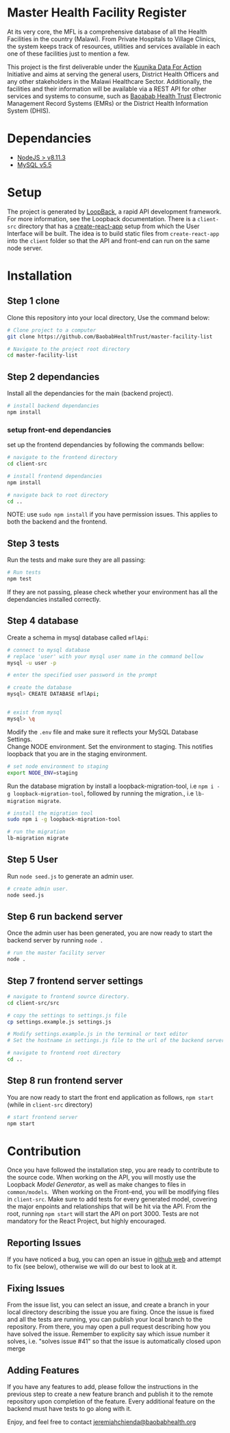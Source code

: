 # Master Health Facility Register

At its very core, the MFL is a comprehensive database of all the Health Facilities in the country (Malawi). From Private Hospitals to Village Clinics, the system keeps track of resources, utilities and services available in each one of these facilities just to mention a few.

This project is the first deliverable under the [Kuunika Data For Action](http://www.kuunika.org/) Initiative and aims at serving the general users, District Health Officers and any other stakeholders in the Malawi Healthcare Sector. Additionally, the facilities and their information will be available via a REST API for other services and systems to consume, such as [Baoabab Health Trust](http://baobabhealth.org/) Electronic Management Record Systems (EMRs) or the District Health Information System (DHIS).

# Dependancies

* [NodeJS > v8.11.3](https://nodejs.org/en/download/ "node")
* [MySQL v5.5](https://dev.mysql.com/downloads/mysql/ "mysql")

# Setup

The project is generated by [LoopBack](http://loopback.io), a rapid API development framework. For more information, see the Loopback documentation. There is a `client-src` directory that has a [create-react-app](https://github.com/facebookincubator/create-react-app) setup from which the User Interface will be built. The idea is to build static files from `create-react-app` into the `client` folder so that the API and front-end can run on the same node server.

# Installation

## Step 1 clone

Clone this repository into your local directory, Use the command below:

```sh
# Clone project to a computer
git clone https://github.com/BaobabHealthTrust/master-facility-list

# Navigate to the project root directory
cd master-facility-list
```

## Step 2 dependancies

Install all the dependancies for the main (backend project).
```sh
# install backend dependancies
npm install
```

### setup front-end dependancies

set up the frontend dependancies by following the commands bellow:

```sh
# navigate to the frontend directory
cd client-src

# install frontend dependancies
npm install

# navigate back to root directory
cd ..
```

NOTE: use `sudo npm install` if you have permission issues.
This applies to both the backend and the frontend.

## Step 3 tests

Run the tests and make sure they are all passing:
```sh
# Run tests
npm test
```
If they are not passing, please check whether your environment has all the dependancies installed correctly.

## Step 4 database

Create a schema in mysql database called `mflApi`: <br />

```sh
# connect to mysql database
# replace 'user' with your mysql user name in the command bellow
mysql -u user -p

# enter the specified user password in the prompt

# create the database
mysql> CREATE DATABASE mflApi;


# exist from mysql
mysql> \q
```

Modify the `.env` file and make sure it reflects your MySQL Database Settings. <br />
Change NODE environment. Set the environment to staging. This notifies loopback that you are in the staging environment. <br />

```sh
# set node environment to staging
export NODE_ENV=staging
```


Run the database migration by install a loopback-migration-tool, i.e `npm i -g loopback-migration-tool`,
followed by running the migration., i.e `lb-migration migrate`.

```sh
# install the migration tool
sudo npm i -g loopback-migration-tool

# run the migration
lb-migration migrate
```

## Step 5 User

Run `node seed.js` to generate an admin user.

```sh
# create admin user.
node seed.js
```

## Step 6 run backend server

Once the admin user has been generated, you are now ready to start the backend server by running `node .`

```sh
# run the master facility server
node .
```

## Step 7 frontend server settings

```sh
# navigate to frontend source directory.
cd client-src/src

# copy the settings to settings.js file
cp settings.example.js settings.js

# Modify settings.example.js in the terminal or text editor
# Set the hostname in settings.js file to the url of the backend server `192.168.12.252:3000`.

# navigate to frontend root directory
cd ..
```

## Step 8 run frontend server

You are now ready to start the front end application as follows, `npm start` (while in `client-src` directory)
```sh
# start frontend server
npm start
```

# Contribution

Once you have followed the installation step, you are ready to contribute to the source code. When working on the API, you will mostly use the Loopback _Model Generator_, as well as make changes to files in `common/models`.  When working on the Front-end, you will be modifying files in `client-src`. Make sure to add tests for every generated model, covering the major enpoints and relationships that will be hit via the API. From the root, running `npm start` will start the API on port 3000. Tests are not mandatory for the React Project, but highly encouraged.

## Reporting Issues

If you have noticed a bug, you can open an issue in [github web](https://github.com/BaobabHealthTrust/master-facility-list/issues) and attempt to fix (see below), otherwise we will do our best to look at it.

## Fixing Issues

From the issue list, you can select an issue, and create a branch in your local directory describing the issue you are fixing. Once the issue is fixed and all the tests are running, you can publish your local branch to the repository. From there, you may open a pull request describing how you have solved the issue. Remember to explicity say which issue number it solves, i.e. "solves issue #41" so that the issue is automatically closed upon merge

## Adding Features

If you have any features to add, please follow the instructions in the previous step to create a new feature branch and publish it to the remote repository upon completion of the feature. Every additional feature on the backend must have tests to go along with it.

Enjoy, and feel free to contact [jeremiahchienda@baobabhealth.org](mailto://jeremiahchienda@baobabhealth.org)

